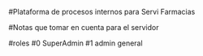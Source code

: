 #Plataforma de procesos internos para Servi Farmacias

#Notas que tomar en cuenta para el servidor

#roles
#0 SuperAdmin
#1 admin general
